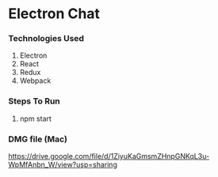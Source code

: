 # Electron Chat

### Technologies Used
1. Electron
2. React
3. Redux
4. Webpack

### Steps To Run

1. npm start

### DMG file (Mac)
https://drive.google.com/file/d/1ZiyuKaGmsmZHnpGNKqL3u-WpMfAnbn_W/view?usp=sharing



